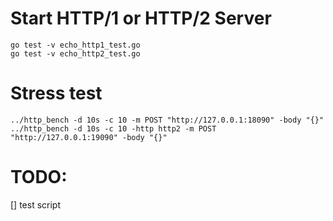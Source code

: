# Start HTTP/1 or HTTP/2 Server
```
go test -v echo_http1_test.go
go test -v echo_http2_test.go
```

# Stress test
```
../http_bench -d 10s -c 10 -m POST "http://127.0.0.1:18090" -body "{}"
../http_bench -d 10s -c 10 -http http2 -m POST "http://127.0.0.1:19090" -body "{}"
```

# TODO:
[] test script